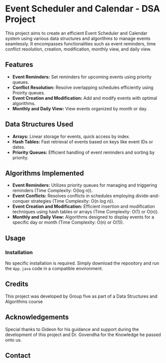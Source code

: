 # Event Scheduler and Calendar - DSA Project

This project aims to create an efficient Event Scheduler and Calendar system using various data structures and algorithms to manage events seamlessly. It encompasses functionalities such as event reminders, time conflict resolution, creation, modification, monthly view, and daily view.

## Features

- **Event Reminders:** Set reminders for upcoming events using priority queues.
- **Conflict Resolution:** Resolve overlapping schedules efficiently using Proirity queues.
- **Event Creation and Modification:** Add and modify events with optimal algorithms.
- **Monthly and Daily View:** View events organized by month or day.

## Data Structures Used

- **Arrays:** Linear storage for events, quick access by index.
- **Hash Tables:** Fast retrieval of events based on keys like event IDs or dates.
- **Priority Queues:** Efficient handling of event reminders and sorting by priority.

## Algorithms Implemented

- **Event Reminders:** Utilizes priority queues for managing and triggering reminders (Time Complexity: O(log n)).
- **Event Conflicts:** Resolves conflicts in schedules employing divide-and-conquer strategies (Time Complexity: O(n log n)).
- **Event Creation and Modification:** Efficient insertion and modification techniques using hash tables or arrays (Time Complexity: O(1) or O(n)).
- **Monthly and Daily View:** Algorithms designed to display events for a specific day or month (Time Complexity: O(n) or O(1)).

## Usage

### Installation

No specific installation is required. Simply download the repository and run the `App.java` code in a compatible environment.

## Credits

This project was developed by Group five as part of a Data Structures and Algorithms course

## Acknowledgements

Special thanks to Gideon for his guidance and support during the development of this project and Dr. Govendha for the Knowledge he passed onto us.

## Contact
